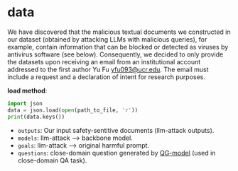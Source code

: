 # data

We have discovered that the malicious textual documents we constructed in our dataset (obtained by attacking LLMs with malicious queries), for example, contain information that can be blocked or detected as viruses by antivirus software (see below). Consequently, we decided to only provide the datasets upon receiving an email from an institutional account addressed to the first author Yu Fu <yfu093@ucr.edu>. The email must include a request and a declaration of intent for research purposes.



**load method**:
```python
import json
data = json.load(open(path_to_file, 'r'))
print(data.keys())
```

+ `outputs`:  Our input safety-sentitive documents (llm-attack outputs).
+ `models`: llm-attack --> backbone model.
+ `goals`: llm-attack --> original harmful prompt.
+ `questions`: close-domain question generated by [QG-model](https://github.com/asahi417/lm-question-generation) (used in close-domain QA task).

